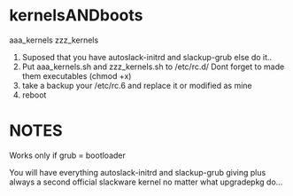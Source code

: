 # kernelsANDboots
aaa_kernels zzz_kernels

1) Suposed that you have autoslack-initrd and slackup-grub else do it..
2) Put aaa_kernels.sh and zzz_kernels.sh to /etc/rc.d/ Dont forget to made them executables (chmod +x)
3) take a backup your /etc/rc.6 and replace it or modified as mine
4) reboot

# NOTES
Works only if grub = bootloader

You will have everything autoslack-initrd and slackup-grub giving plus always a second official slackware kernel no matter what upgradepkg do...
